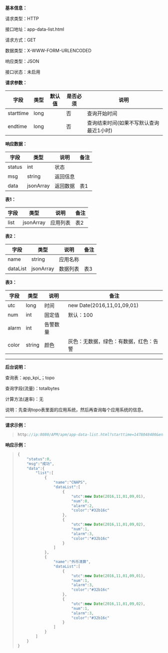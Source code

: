 **基本信息：**

请求类型：HTTP

接口地址：app-data-list.html

请求方式：GET

数据类型：X-WWW-FORM-URLENCODED

响应类型：JSON

接口状态：未启用

**请求参数：**

| **字段** | **类型** | **默认值** | **是否必须** | **说明** |
| --- | --- | --- | --- | --- |
| starttime | long |  | 否 | 查询开始时间 |
| endtime | long |  | 否 | 查询结束时间\(如果不写默认查询最近1小时\) |

**响应数据：**

| **字段** | **类型** | **说明** | **备注** |
| --- | --- | --- | --- |
| status | int | 状态 |  |
| msg | string | 返回信息 |  |
| data | jsonArray | 返回数据 | 表1 |

**表1：**

| **字段** | **类型** | **说明** | **备注** |
| --- | --- | --- | --- |
| list | jsonArray | 应用列表 | 表2 |

**表2：**

| **字段** | **类型** | **说明** | **备注** |
| --- | --- | --- | --- |
| name | string | 应用名称 |  |
| dataList | jsonArray | 数据列表 | 表3 |

**表3：**

| **字段** | **类型** | **说明** | **备注** |
| --- | --- | --- | --- |
| utc | long | 时间 | new Date\(2016,11,01,09,01\) |
| num | int | 固定值 | 默认：100 |
| alarm | int | 告警数量 |  |
| color | string | 颜色 | 灰色：无数据，绿色：有数据，红色：告警 | 

---

**后台说明：**

查询表：app\_kpi\_；topo

查询字段\(流量\)：totalbytes

计算方法\(速率\)：无

说明：先查询topo表里面的应用系统，然后再查询每个应用系统的信息。

---

**请求示例：**

> ```js
> http://ip:8080/APM/apm/app-data-list.html?starttime=1478048400&endtime=1478052000
> ```

**响应示例：**

> ```js
> {
>     "status":0,
>     "msg":"成功",
>     "data":{
>         "list":[
>             {
>                 "name":"CNAPS",
>                 "dataList":[
>                     {
>                         "utc":new Date(2016,11,01,09,01),
>                         "num":0,
>                         "alarm":2,
>                         "color":"#32b16c"
>                     },
>                     {
>                         "utc":new Date(2016,11,01,09,02),
>                         "num":1,
>                         "alarm":3,
>                         "color":"#32b16c"
>                     }
>                 ]
>             },
>             {
>                 "name":"外币清算",
>                 "dataList":[
>                     {
>                         "utc":new Date(2016,11,01,09,01),
>                         "num":1,
>                         "alarm":3,
>                         "color":"#32b16c"
>                     },
>                     {
>                         "utc":new Date(2016,11,01,09,02),
>                         "num":1,
>                         "alarm":3,
>                         "color":"#32b16c"
>                     }
>                 ]
>             }
>         ]
>     }
> }
> ```

